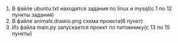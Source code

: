 1) В файле ubuntu.txt находятся задания по linux и mysql(с 1 по 12 пункты задания)
2) В файле animals.drawio.png схема проекта(6 пункт)
3) Из файла main.py запускается проект по питомнику(с 13  по 15 пункты)